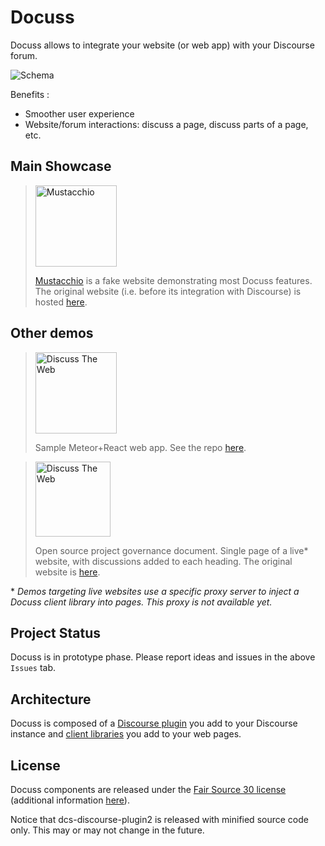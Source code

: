 # Docuss

Docuss allows to integrate your website (or web app) with your Discourse forum.

![Schema](schema.jpg)

Benefits :

- Smoother user experience
- Website/forum interactions: discuss a page, discuss parts of a page, etc.

## Main Showcase

> <a href="http://www.docuss.org" target="_blank" title="Click top open the demo">
> <img src="https://sylque.github.io/dcs-client/demos/mustacchio/images/logo.jpg" alt="Mustacchio" width="130" />
> </a>
>
> [Mustacchio](http://www.docuss.org) is a fake website demonstrating most
> Docuss features. The original website (i.e. before its integration with
> Discourse) is hosted
> [here](https://sylque.github.io/dcs-client/demos/mustacchio/).

## Other demos

> <a href="http://www.docuss.org/docuss/d_home" target="_blank" title="Click top open the demo">
> <img src="https://sylque.github.io/discuss-the-web/public/logo.png" alt="Discuss The Web" width="130" />
> </a>
>
> Sample Meteor+React web app. See the repo
> [here](https://github.com/sylque/discuss-the-web).

> <a href="http://www.docuss.org/docuss/openst" target="_blank" title="Click top open the demo">
> <img src="https://www.openstack.org/themes/openstack/images/openstack-logo-full.svg" alt="Discuss The Web" width="120" />
> </a>
>
> Open source project governance document. Single page of a live\* website, with
> discussions added to each heading. The original website is
> [here](https://docs.openstack.org/contributors/common/governance.html).

\* _Demos targeting live websites use a specific proxy server to inject a Docuss
client library into pages. This proxy is not available yet._

## Project Status

Docuss is in prototype phase. Please report ideas and issues in the above
`Issues` tab.

## Architecture

Docuss is composed of a
[Discourse plugin](https://github.com/sylque/dcs-discourse-plugin2) you add to
your Discourse instance and
[client libraries](https://github.com/sylque/dcs-client) you add to your web
pages.

## License

Docuss components are released under the
[Fair Source 30 license](https://github.com/sylque/docuss/blob/master/LICENSE)
(additional information [here](https://fair.io/)).

Notice that dcs-discourse-plugin2 is released with minified source code only.
This may or may not change in the future.
